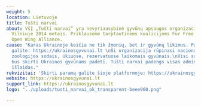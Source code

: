 ```yaml
---
weight: 5
location: Lietuvoje
title: Tušti narvai
about: VšĮ „Tušti narvai“ yra nevyriausybinė gyvūnų apsaugos organizacija, įkurta
  Vilniuje 2014 metais. Priklausome tarptautinėms koalicijoms Fur Free Alliance ir
  Open Wing Alliance.
cause: "Karas Ukrainoje keičia ne tik žmonių, bet ir gyvūnų likimus. Padėti jiems
  galite: https://ukrainosgyvunai.lt \nŠi organizacija rūpinasi nacionaliniais parkais,
  zoologijos sodais, ūkiuose, rezervatuose laikomais gyvūnais.\nVisi surinkti pinigai
  bus skirti Ukrainos gyvūnams padėti. Tušti narvai padengs visas administracines
  išlaidas."
rekvizitai: 'Skirti paramą galite šioje platformoje: https://ukrainosgyvunai.lt'
website: https://ukrainosgyvunai.lt
support_link: https://ukrainosgyvunai.lt
logo: "../uploads/tusti_narvai_ok_transparent-beee960.png"

---
```

